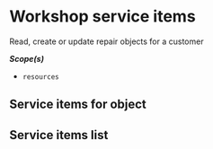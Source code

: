 # Workshop service items #

Read, create or update repair objects for a customer

***Scope(s)***

- `resources`

## Service items for object

## Service items list

